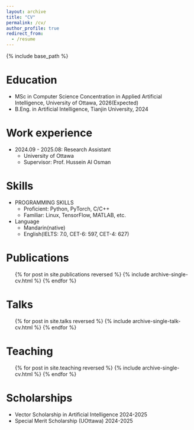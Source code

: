 ```yaml
---
layout: archive
title: "CV"
permalink: /cv/
author_profile: true
redirect_from:
  - /resume
---
```


{% include base_path %}

Education
======
* MSc in Computer Science Concentration in Applied Artificial Intelligence, University of Ottawa, 2026(Expected)
* B.Eng. in Artificial Intelligence, Tianjin University, 2024

Work experience
======
* 2024.09 - 2025.08: Research Assistant
  * University of Ottawa
  * Supervisor: Prof. Hussein Al Osman
  
Skills
======
* PROGRAMMING SKILLS
  * Proficient: Python, PyTorch, C/C++
  * Familiar: Linux, TensorFlow, MATLAB, etc.
* Language
  * Mandarin(native)
  * English(IELTS: 7.0, CET-6: 597, CET-4: 627)

Publications
======
  <ul>{% for post in site.publications reversed %}
    {% include archive-single-cv.html %}
  {% endfor %}</ul>
  
Talks
======
  <ul>{% for post in site.talks reversed %}
    {% include archive-single-talk-cv.html  %}
  {% endfor %}</ul>
  
Teaching
======
  <ul>{% for post in site.teaching reversed %}
    {% include archive-single-cv.html %}
  {% endfor %}</ul>
  
Scholarships
======
* Vector Scholarship in Artificial Intelligence 2024-2025
* Special Merit Scholarship (UOttawa) 2024-2025
